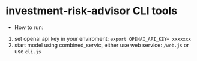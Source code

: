 # investment-risk-advisor CLI tools

* How to run:

1. set openai api key in your enviroment: 
`export OPENAI_API_KEY= xxxxxxx`
2. start model using combined_servic, either use web service: `/web.js` or use `cli.js`